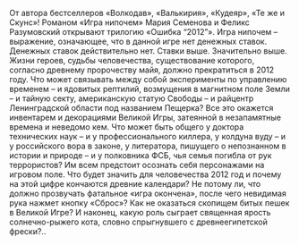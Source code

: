 <!--2016-12-21 21:09:51-->
От автора бестселлеров «Волкодав», «Валькирия», «Кудеяр», «Те же и Скунс»!
Романом «Игра нипочем» Мария Семенова и Феликс Разумовский открывают трилогию «Ошибка “2012”». Игра нипочем – выражение, означающее, что в данной игре нет денежных ставок. Денежных ставок действительно нет. Ставки выше. Значительно выше. Жизни героев, судьбы человечества, существование которого, согласно древнему пророчеству майя, должно прекратиться в 2012 году. Что может связывать между собой эксперименты по управлению временем – и ядовитых рептилий, возмущения в магнитном поле Земли – и тайную секту, американскую статую Свободы – и райцентр Ленинградской области под названием Пещерка? Все это окажется инвентарем и декорациями Великой Игры, затеянной в незапамятные времена и неведомо кем. Что может быть общего у доктора технических наук – и у профессионального киллера, у колдуна вуду – и у российского вора в законе, у литератора, пишущего о непознанном в истории и природе – и у полковника ФСБ, чья семья погибла от рук террористов? Им всем предстоит осознать себя персонажами на игровом поле. Что будет значить для человечества 2012 год и почему на этой цифре кончаются древние календари? Не потому ли, что должно прозвучать фатальное «игра окончена», после чего невидимая рука нажмет кнопку «Сброс»? Как не оказаться скопищем битых пешек в Великой Игре? И наконец, какую роль сыграет священная ярость солнечно-рыжего кота, словно спрыгнувшего с древнеегипетской фрески?..